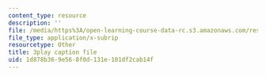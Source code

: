 ```yaml
---
content_type: resource
description: ''
file: /media/https%3A/open-learning-course-data-rc.s3.amazonaws.com/res-18-009-learn-differential-equations-up-close-with-gilbert-strang-and-cleve-moler-fall-2015/1d878b369e568f0d131e101df2cab14f_6O9D6am_RK4.srt
file_type: application/x-subrip
resourcetype: Other
title: 3play caption file
uid: 1d878b36-9e56-8f0d-131e-101df2cab14f
---
```

